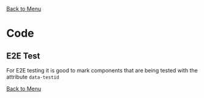 [Back to Menu](main.md)

# Code

## E2E Test
For E2E testing it is good to mark components that are being tested
with the attribute `data-testid`

[Back to Menu](main.md)